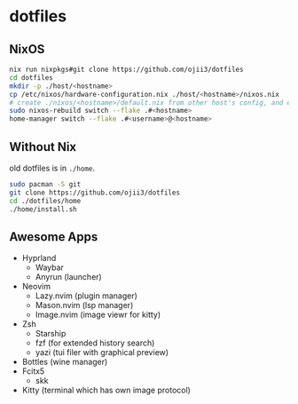 # dotfiles

## NixOS

```bash
nix run nixpkgs#git clone https://github.com/ojii3/dotfiles
cd dotfiles
mkdir -p ./host/<hostname>
cp /etc/nixos/hardware-configuration.nix ./host/<hostname>/nixos.nix
# create ./nixos/<hostname>/default.nix from other host's config, and edit it
sudo nixos-rebuild switch --flake .#<hostname>
home-manager switch --flake .#<username>@<hostname>
```

## Without Nix

old dotfiles is in `./home`.

```bash
sudo pacman -S git
git clone https://github.com/ojii3/dotfiles
cd ./dotfiles/home
./home/install.sh
```

## Awesome Apps

- Hyprland
  - Waybar
  - Anyrun (launcher)
- Neovim
  - Lazy.nvim (plugin manager)
  - Mason.nvim (lsp manager)
  - Image.nvim (image viewr for kitty)
- Zsh
  - Starship
  - fzf (for extended history search)
  - yazi (tui filer with graphical preview)
- Bottles (wine manager)
- Fcitx5
  - skk
- Kitty (terminal which has own image protocol)

